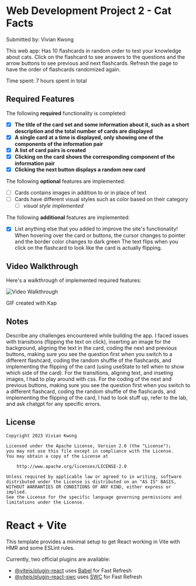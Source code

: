 # Web Development Project 2 - Cat Facts

Submitted by: Vivian Kwong

This web app: Has 10 flashcards in random order to test your knowledge about cats. Click on the flashcard to see answers to the questions and the arrow buttons to see previous and next flashcards. Refresh the page to have the order of flashcards randomized again.

Time spent: 7 hours spent in total

## Required Features

The following **required** functionality is completed:

- [x] **The title of the card set and some information about it, such as a short description and the total number of cards are displayed**
- [x] **A single card at a time is displayed, only showing one of the components of the information pair**
- [x] **A list of card pairs is created**
- [x] **Clicking on the card shows the corresponding component of the information pair**
- [x] **Clicking the next button displays a random new card**

The following **optional** features are implemented:

- [ ] Cards contains images in addition to or in place of text
- [ ] Cards have different visual styles such as color based on their category
  - [ ] *visual style implemented*

The following **additional** features are implemented:

* [x] List anything else that you added to improve the site's functionality!
      When hovering over the card or buttons, the cursor changes to pointer and the border color changes to dark green
      The text flips when you click on the flashcard to look like the card is actually flipping.

## Video Walkthrough

Here's a walkthrough of implemented required features:

<img src='https://submissions.us-east-1.linodeobjects.com/web102/opdoNfU_.gif' title='Video Walkthrough' width='' alt='Video Walkthrough' />

<!-- Replace this with whatever GIF tool you used! -->
GIF created with Kap
<!-- Recommended tools:
[Kap](https://getkap.co/) for macOS
[ScreenToGif](https://www.screentogif.com/) for Windows
[peek](https://github.com/phw/peek) for Linux. -->

## Notes

Describe any challenges encountered while building the app.
I faced issues with transitions (flipping the text on click), inserting an image for the background, aligning the text in the card, 
coding the next and previous buttons, making sure you see the question first when you switch to a different flashcard, coding the 
random shuffle of the flashcards, and implementing the flipping of the card (using useState to tell when to show which side of the 
card). For the transitions, aligning text, and inseting images, I had to play around with css. For the coding of the next and 
previous buttons, making sure you see the question first when you switch to a different flashcard, coding the random shuffle of the
flashcards, and implementing the flipping of the card, I had to look stuff up, refer to the lab, and ask chatgpt for any specific 
errors.

## License

    Copyright 2023 Vivian Kwong

    Licensed under the Apache License, Version 2.0 (the "License");
    you may not use this file except in compliance with the License.
    You may obtain a copy of the License at

        http://www.apache.org/licenses/LICENSE-2.0

    Unless required by applicable law or agreed to in writing, software
    distributed under the License is distributed on an "AS IS" BASIS,
    WITHOUT WARRANTIES OR CONDITIONS OF ANY KIND, either express or implied.
    See the License for the specific language governing permissions and
    limitations under the License.


# React + Vite

This template provides a minimal setup to get React working in Vite with HMR and some ESLint rules.

Currently, two official plugins are available:

- [@vitejs/plugin-react](https://github.com/vitejs/vite-plugin-react/blob/main/packages/plugin-react/README.md) uses [Babel](https://babeljs.io/) for Fast Refresh
- [@vitejs/plugin-react-swc](https://github.com/vitejs/vite-plugin-react-swc) uses [SWC](https://swc.rs/) for Fast Refresh
